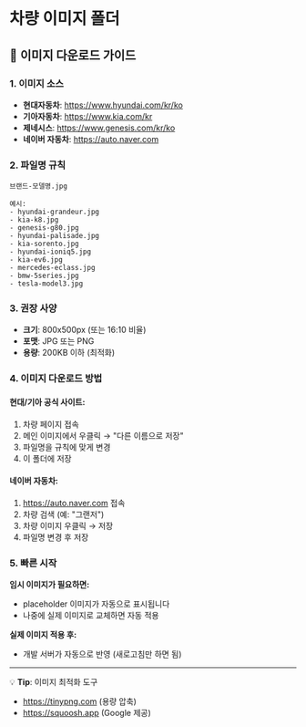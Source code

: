 # 차량 이미지 폴더

## 📸 이미지 다운로드 가이드

### 1. 이미지 소스

- **현대자동차**: https://www.hyundai.com/kr/ko
- **기아자동차**: https://www.kia.com/kr
- **제네시스**: https://www.genesis.com/kr/ko
- **네이버 자동차**: https://auto.naver.com

### 2. 파일명 규칙

```
브랜드-모델명.jpg

예시:
- hyundai-grandeur.jpg
- kia-k8.jpg
- genesis-g80.jpg
- hyundai-palisade.jpg
- kia-sorento.jpg
- hyundai-ioniq5.jpg
- kia-ev6.jpg
- mercedes-eclass.jpg
- bmw-5series.jpg
- tesla-model3.jpg
```

### 3. 권장 사양

- **크기**: 800x500px (또는 16:10 비율)
- **포맷**: JPG 또는 PNG
- **용량**: 200KB 이하 (최적화)

### 4. 이미지 다운로드 방법

#### 현대/기아 공식 사이트:

1. 차량 페이지 접속
2. 메인 이미지에서 우클릭 → "다른 이름으로 저장"
3. 파일명을 규칙에 맞게 변경
4. 이 폴더에 저장

#### 네이버 자동차:

1. https://auto.naver.com 접속
2. 차량 검색 (예: "그랜저")
3. 차량 이미지 우클릭 → 저장
4. 파일명 변경 후 저장

### 5. 빠른 시작

**임시 이미지가 필요하면:**

- placeholder 이미지가 자동으로 표시됩니다
- 나중에 실제 이미지로 교체하면 자동 적용

**실제 이미지 적용 후:**

- 개발 서버가 자동으로 반영 (새로고침만 하면 됨)

---

💡 **Tip**: 이미지 최적화 도구

- https://tinypng.com (용량 압축)
- https://squoosh.app (Google 제공)
